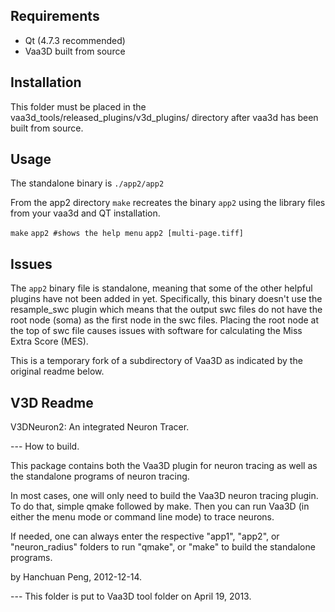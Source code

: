 Requirements
---
- Qt (4.7.3 recommended)
- Vaa3D built from source

Installation
---
This folder must be placed in the vaa3d_tools/released_plugins/v3d_plugins/ directory 
after vaa3d has been built from source.

Usage
---
The standalone binary is `./app2/app2`

From the app2 directory `make` recreates the binary `app2` using
the library files from your vaa3d and QT installation.

`make`
`app2 #shows the help menu`
`app2 [multi-page.tiff]`

Issues
---
The `app2` binary file is standalone, meaning that some of the
other helpful plugins have not been added in yet. Specifically,
this binary doesn't use the resample_swc plugin which means that 
the output swc files do not have the root node (soma) as the first 
node in the swc files. Placing the root node at the top of swc 
file causes issues with software for calculating the Miss Extra
Score (MES).

This is a temporary fork of a subdirectory of Vaa3D as indicated
by the original readme below.

V3D Readme
---

V3DNeuron2: An integrated Neuron Tracer.

--- How to build.

This package contains both the Vaa3D plugin for neuron tracing as well as the 
standalone programs of neuron tracing. 

In most cases, one will only need to build the Vaa3D neuron tracing plugin. To
do that, simple qmake followed by make. Then you can run Vaa3D (in either the 
menu mode or command line mode) to trace neurons.

If needed, one can always enter the respective "app1", "app2", or "neuron_radius" 
folders to run "qmake", or "make" to build the standalone programs.

by Hanchuan Peng, 2012-12-14.

--- This folder is put to Vaa3D tool folder on April 19, 2013.


